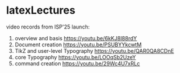 # latexLectures

video records from ISP'25 launch:
1) overview and basis https://youtu.be/6kKJ8l88rdY 
2) Document creation https://youtu.be/PSUBYYkcwtM 
3) TikZ and user-level Typography https://youtu.be/QAR0QA8CDnE 
4) core Typography https://youtu.be/LOOqSb2UzeY 
5) сommand creation https://youtu.be/29Wc4U7xRLc
